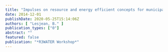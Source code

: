 ```yaml
---
title: "Impulses on resource and energy efficient concepts for municipal wastewater treatment plants: the ‘resource / energy’ nexus"
date: 2014-12-01
publishDate: 2020-05-25T15:14:06Z
authors: [ "Lesjean, B." ]
publication_types: ["0"]
abstract: ""
featured: false
publication: "*R3WATER Workshop*"
---
```


